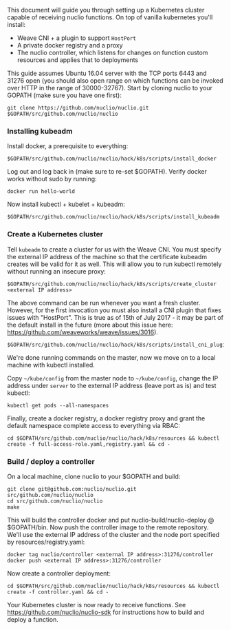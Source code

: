 This document will guide you through setting up a Kubernetes cluster capable of receiving nuclio functions. On top of vanilla kubernetes you'll install:
* Weave CNI + a plugin to support `HostPort`
* A private docker registry and a proxy
* The nuclio controller, which listens for changes on function custom resources and applies that to deployments

This guide assumes Ubuntu 16.04 server with the TCP ports 6443 and 31276 open (you should also open range on which functions can be invoked over HTTP in the range of 30000-32767). Start by cloning nuclio to your GOPATH (make sure you have one first):

```
git clone https://github.com/nuclio/nuclio.git $GOPATH/src/github.com/nuclio/nuclio
```

### Installing kubeadm

Install docker, a prerequisite to everything:
```
$GOPATH/src/github.com/nuclio/nuclio/hack/k8s/scripts/install_docker
```

Log out and log back in (make sure to re-set $GOPATH). Verify docker works without sudo by running:
```
docker run hello-world
```

Now install kubectl + kubelet + kubeadm:
```
$GOPATH/src/github.com/nuclio/nuclio/hack/k8s/scripts/install_kubeadm
```

### Create a Kubernetes cluster

Tell `kubeadm` to create a cluster for us with the Weave CNI. You must specify the external IP address of the machine so that the certificate kubeadm creates will be valid for it as well. This will allow you to run kubectl remotely without running an insecure proxy:
```
$GOPATH/src/github.com/nuclio/nuclio/hack/k8s/scripts/create_cluster <external IP address>
```

The above command can be run whenever you want a fresh cluster. However, for the first invocation you must also install a CNI plugin that fixes issues with "HostPort". This is true as of 15th of July 2017 - it may be part of the default install in the future (more about this issue here: https://github.com/weaveworks/weave/issues/3016).

```
$GOPATH/src/github.com/nuclio/nuclio/hack/k8s/scripts/install_cni_plugins
```

We're done running commands on the master, now we move on to a local machine with kubectl installed. 

Copy `~/kube/config` from the master node to `~/kube/config`, change the IP address under `server` to the external IP address (leave port as is) and test kubectl:

```
kubectl get pods --all-namespaces
```

Finally, create a docker registry, a docker registry proxy and grant the default namespace complete access to everything via RBAC:
```
cd $GOPATH/src/github.com/nuclio/nuclio/hack/k8s/resources && kubectl create -f full-access-role.yaml,registry.yaml && cd -
```

### Build / deploy a controller
On a local machine, clone nuclio to your $GOPATH and build:
```
git clone git@github.com:nuclio/nuclio.git src/github.com/nuclio/nuclio
cd src/github.com/nuclio/nuclio
make
```

This will build the controller docker and put nuclio-build/nuclio-deploy @ $GOPATH/bin. Now push the controller image to the remote repository. We'll use the external IP address of the cluster and the node port specified by resources/registry.yaml:
```
docker tag nuclio/controller <external IP address>:31276/controller
docker push <external IP address>:31276/controller
```

Now create a controller deployment:
```
cd $GOPATH/src/github.com/nuclio/nuclio/hack/k8s/resources && kubectl create -f controller.yaml && cd -
```

Your Kubernetes cluster is now ready to receive functions. See https://github.com/nuclio/nuclio-sdk for instructions how to build and deploy a function.
